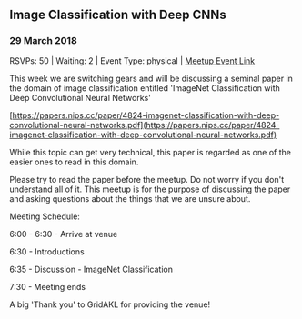 ## Image Classification with Deep CNNs
### 29 March 2018
RSVPs: 50 | Waiting: 2 | Event Type: physical | [Meetup Event Link](https://www.meetup.com/Data-Science-Discussion-Auckland/events/246203237)

This week we are switching gears and will be discussing a seminal paper in the domain of image classification entitled 'ImageNet Classification with Deep Convolutional Neural Networks'

[https://papers.nips.cc/paper/4824-imagenet-classification-with-deep-convolutional-neural-networks.pdf](https://papers.nips.cc/paper/4824-imagenet-classification-with-deep-convolutional-neural-networks.pdf)

While this topic can get very technical, this paper is regarded as one of the easier ones to read in this domain.

Please try to read the paper before the meetup. Do not worry if you don't understand all of it. This meetup is for the purpose of discussing the paper and asking questions about the things that we are unsure about.

Meeting Schedule:

6:00 - 6:30 - Arrive at venue

6:30 - Introductions

6:35 - Discussion - ImageNet Classification

7:30 - Meeting ends

A big 'Thank you' to GridAKL for providing the venue!
